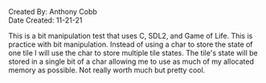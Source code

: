 Created By: Anthony Cobb  
Date Created: 11-21-21  

This is a bit manipulation test that uses C, SDL2, and Game of Life.
This is practice with bit manipulation. Instead of using a char to
store the state of one tile I will use the char to store
multiple tile states. The tile's state will be stored in a
single bit of a char allowing me to use as much of my allocated
memory as possible. Not really worth much but pretty cool.
